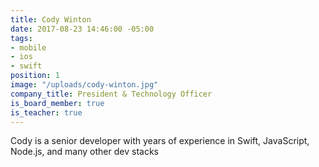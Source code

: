 ```yaml
---
title: Cody Winton
date: 2017-08-23 14:46:00 -05:00
tags:
- mobile
- ios
- swift
position: 1
image: "/uploads/cody-winton.jpg"
company_title: President & Technology Officer
is_board_member: true
is_teacher: true
---
```


Cody is a senior developer with years of experience in Swift, JavaScript, Node.js, and many other dev stacks